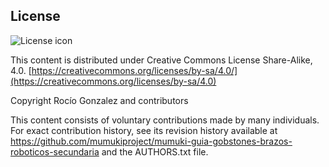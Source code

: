 ## License
![License icon](https://licensebuttons.net/l/by-sa/3.0/88x31.png)

This content is distributed under Creative Commons License Share-Alike, 4.0. [https://creativecommons.org/licenses/by-sa/4.0/](https://creativecommons.org/licenses/by-sa/4.0)

Copyright Rocío Gonzalez and contributors

This content consists of voluntary contributions made by many
individuals. For exact contribution history, see its revision history
available at https://github.com/mumukiproject/mumuki-guia-gobstones-brazos-roboticos-secundaria and the AUTHORS.txt file.

